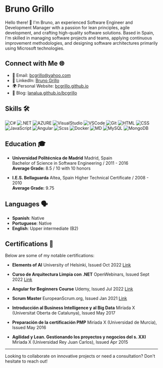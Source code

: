 # Bruno Grillo

Hello there! 👋 I'm Bruno, an experienced Software Engineer and Development Manager with a passion for lean principles, agile development, and crafting high-quality software solutions. Based in Spain, I'm skilled in managing software projects and teams, applying continuous improvement methodologies, and designing software architectures primarily using Microsoft technologies.

## Connect with Me 🌐

- 📧 Email: [bcgrillo@yahoo.com](mailto:bcgrillo@yahoo.com)
- 🔗 LinkedIn: [Bruno Grillo](https://www.linkedin.com/in/bcgrillo)
- 🌍 Personal Website: [bcgrillo.github.io](https://bcgrillo.github.io)
- 📝 Blog: [lanalua.github.io/bcgrillo](https://lanalua.github.io/bcgrillo)

## Skills 🛠️

![C#](https://skillicons.dev/icons?i=cs)
![.NET](https://skillicons.dev/icons?i=dotnet)
![AZURE](https://skillicons.dev/icons?i=azure)
![VisualStudio](https://skillicons.dev/icons?i=visualstudio)
![VSCode](https://skillicons.dev/icons?i=vscode)
![Git](https://skillicons.dev/icons?i=git)
![HTML](https://skillicons.dev/icons?i=html)
![CSS](https://skillicons.dev/icons?i=css)
![JavaScript](https://skillicons.dev/icons?i=js)
![Angular](https://skillicons.dev/icons?i=angular)
![Scss](https://skillicons.dev/icons?i=scss)
![Docker](https://skillicons.dev/icons?i=docker)
![MD](https://skillicons.dev/icons?i=md)
![MySQL](https://skillicons.dev/icons?i=mysql)
![MongoDB](https://skillicons.dev/icons?i=mongo)

## Education 🎓

- **Universidad Politécnica de Madrid** Madrid, Spain  
  Bachelor of Science in Software Engineering / 2011 - 2016  
  **Average Grade:** 8.5 / 10 with 10 honors  

- **I.E.S. Bellaguarda** Altea, Spain
  Higher Technical Certificate / 2008 - 2010  
  **Average Grade:** 9.75  

## Languages 🗣️

- **Spanish**: Native
- **Portuguese**: Native
- **English**: Upper intermediate (B2)

## Certifications 🏅

Below are some of my notable certifications:

- **Elements of AI** University of Helsinki, Issued Oct 2022 [Link](https://certificates.mooc.fi/validate/znsmgkhfxs)

- **Curso de Arquitectura Limpia con .NET** OpenWebinars, Issued Sept 2022 [Link](https://openwebinars.net/cert/dym59)

- **Angular for Beginners Course** Udemy, Issued Jul 2022 [Link](https://www.udemy.com/certificate/UC-d8aac3de-55d6-406d-b332-5b8a3de83894/)

- **Scrum Master** EuropeanScrum.org, Issued Jan 2021 [Link](https://www.europeanscrum.org/european-scrum-bruno-camilo-grillo.html)

- **Introducción al Business Intelligence y al Big Data** Miríada X (Universitat Oberta de Catalunya), Issued May 2017

- **Preparación de la certificación PMP** Miríada X (Universidad de Murcia), Issued May 2016

- **Agilidad y Lean. Gestionando los proyectos y negocios del s. XXI** Miríada X (Universidad Rey Juan Carlos), Issued Apr 2015

---

Looking to collaborate on innovative projects or need a consultation? Don't hesitate to reach out!
